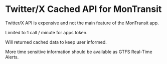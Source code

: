 # Twitter/X Cached API for MonTransit

Twitter/X API is expensive and not the main feature of the MonTransit app.

Limited to 1 call / minute for apps token.

Will returned cached data to keep user informed.

More time sensitive information should be available as GTFS Real-Time Alerts.
